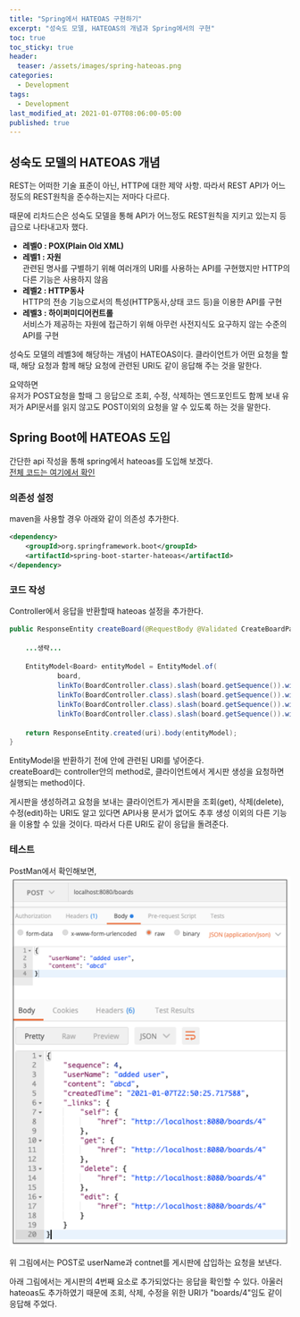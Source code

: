 ```yaml
---
title: "Spring에서 HATEOAS 구현하기"
excerpt: "성숙도 모델, HATEOAS의 개념과 Spring에서의 구현"
toc: true
toc_sticky: true
header:
  teaser: /assets/images/spring-hateoas.png
categories:
  - Development 
tags:
  - Development
last_modified_at: 2021-01-07T08:06:00-05:00
published: true
---
```

## 성숙도 모델의 HATEOAS 개념   
REST는 어떠한 기술 표준이 아닌, HTTP에 대한 제약 사항. 따라서 REST API가 어느정도의 REST원칙을 준수하는지는 저마다 다르다.   

때문에 리차드슨은 성숙도 모델을 통해 API가 어느정도 REST원칙을 지키고 있는지 등급으로 나타내고자 했다.  
- **레벨0 : POX(Plain Old XML)**   
- **레벨1 : 자원**   
관련된 명사를 구별하기 위해 여러개의 URI를 사용하는 API를 구현했지만 HTTP의 다른 기능은 사용하지 않음
- **레벨2 : HTTP동사**    
HTTP의 전송 기능으로서의 특성(HTTP동사,상태 코드 등)을 이용한 API를 구현
- **레벨3 : 하이퍼미디어컨트롤**   
서비스가 제공하는 자원에 접근하기 위해 아무런 사전지식도 요구하지 않는 수준의 API를 구현

성숙도 모델의 레벨3에 해당하는 개념이 HATEOAS이다. 클라이언트가 어떤 요청을 할때, 해당 요청과 함께 해당 요청에 관련된 URI도 같이 응답해 주는 것을 말한다. 

요약하면  
유저가 POST요청을 할때 그 응답으로 조회, 수정, 삭제하는 엔드포인트도 함께 보내 유저가 API문서를 읽지 않고도 POST이외의 요청을 알 수 있도록 하는 것을 말한다.

<script async src="https://pagead2.googlesyndication.com/pagead/js/adsbygoogle.js?client=ca-pub-3803765505787724"
     crossorigin="anonymous"></script>
<!-- develop_blog_infeed -->
<ins class="adsbygoogle"
     style="display:block"
     data-ad-client="ca-pub-3803765505787724"
     data-ad-slot="4883898076"
     data-ad-format="horizontal"
     data-full-width-responsive="false"></ins>
<script>
     (adsbygoogle = window.adsbygoogle || []).push({});
</script>


## Spring Boot에 HATEOAS 도입
간단한 api 작성을 통해 spring에서 hateoas를 도입해 보겠다.  
[전체 코드는 여기에서 확인](https://github.com/donggyuu/spring-basic/blob/master/restapi/src/main/java/com/example/restapi/controller/BoardController.java#L57)

### 의존성 설정
maven을 사용할 경우 아래와 같이 의존성 추가한다.
```xml
<dependency>
	<groupId>org.springframework.boot</groupId>
	<artifactId>spring-boot-starter-hateoas</artifactId>
</dependency>
```

### 코드 작성
Controller에서 응답을 반환할때 hateoas 설정을 추가한다.   

```java
public ResponseEntity createBoard(@RequestBody @Validated CreateBoardParam param) {
    
    ...생략...

    EntityModel<Board> entityModel = EntityModel.of(
            board,
            linkTo(BoardController.class).slash(board.getSequence()).withSelfRel(),
            linkTo(BoardController.class).slash(board.getSequence()).withRel("get"),
            linkTo(BoardController.class).slash(board.getSequence()).withRel("delete"),
            linkTo(BoardController.class).slash(board.getSequence()).withRel("edit"));

    return ResponseEntity.created(uri).body(entityModel);
}
```
EntityModel을 반환하기 전에 안에 관련된 URI를 넣어준다.  
createBoard는 controller안의 method로, 클라이언트에서 게시판 생성을 요청하면 실행되는 method이다.   

게시판을 생성하려고 요청을 보내는 클라이언트가 게시판을 조회(get), 삭제(delete), 수정(edit)하는 URI도 알고 있다면 API사용 문서가 없어도 추후 생성 이외의 다른 기능을 이용할 수 있을 것이다. 따라서 다른 URI도 같이 응답을 돌려준다.

### 테스트
PostMan에서 확인해보면,  
![spring-hateoas-2](/assets/images/spring-hateoas-2.png)

위 그림에서는 POST로 userName과 contnet를 게시판에 삽입하는 요청을 보낸다.  

아래 그림에서는 게시판의 4번째 요소로 추가되었다는 응답을 확인할 수 있다. 아울러 hateoas도 추가하였기 때문에 조회, 삭제, 수정을 위한 URI가 "boards/4"임도 같이 응답해 주었다.  